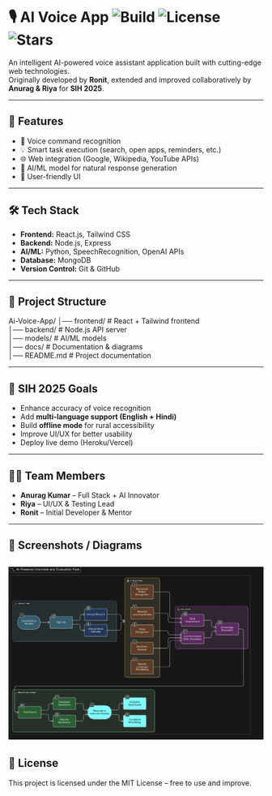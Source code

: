 # 🎙️ AI Voice App ![Build](https://img.shields.io/badge/build-passing-brightgreen) ![License](https://img.shields.io/badge/license-MIT-blue) ![Stars](https://img.shields.io/github/stars/anuragji111/Ai-Voice-App?style=social)

An intelligent AI-powered voice assistant application built with cutting-edge web technologies.  
Originally developed by **Ronit**, extended and improved collaboratively by **Anurag & Riya** for **SIH 2025**.

---

## 🚀 Features
- 🎤 Voice command recognition
- 💡 Smart task execution (search, open apps, reminders, etc.)
- 🌐 Web integration (Google, Wikipedia, YouTube APIs)
- 🤖 AI/ML model for natural response generation
- 🎨 User-friendly UI

---

## 🛠️ Tech Stack
- **Frontend:** React.js, Tailwind CSS
- **Backend:** Node.js, Express
- **AI/ML:** Python, SpeechRecognition, OpenAI APIs
- **Database:** MongoDB
- **Version Control:** Git & GitHub

---

## 📂 Project Structure
Ai-Voice-App/
│── frontend/ # React + Tailwind frontend  
│── backend/ # Node.js API server  
│── models/ # AI/ML models  
│── docs/ # Documentation & diagrams  
│── README.md # Project documentation

---

## 🎯 SIH 2025 Goals
- Enhance accuracy of voice recognition
- Add **multi-language support (English + Hindi)**
- Build **offline mode** for rural accessibility
- Improve UI/UX for better usability
- Deploy live demo (Heroku/Vercel)

---

## 👨‍💻 Team Members
- **Anurag Kumar** – Full Stack + AI Innovator
- **Riya** – UI/UX & Testing Lead
- **Ronit** – Initial Developer & Mentor

---

## 📸 Screenshots / Diagrams

![alt text](public/flowchart-1.png)
---

## 📜 License
This project is licensed under the MIT License – free to use and improve.